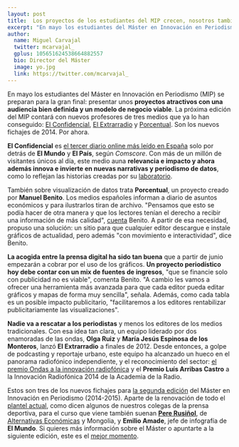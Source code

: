 ```yaml
---
layout: post
title:  Los proyectos de los estudiantes del MIP crecen, nosotros también 
excerpt: "En mayo los estudiantes del Máster en Innovación en Periodismo (MIP) se preparan para la gran final: presentar unos proyectos atractivos con una audiencia bien definida y un modelo de negocio viable. La próxima edición del MIP contará con nuevos profesores de tres medios que ya lo han conseguido: El Confidencial, El Extrarradio y Porcentuales. Son los nuevos fichajes de 2014. Por ahora."
author:
  name: Miguel Carvajal
  twitter: mcarvajal_
  gplus: 105651624538664882557 
  bio: Director del Máster
  image: yo.jpg
  link: https://twitter.com/mcarvajal_
---
```

En mayo los estudiantes del Máster en Innovación en Periodismo (MIP) se preparan para la gran final: presentar unos **proyectos atractivos con una audiencia bien definida y un modelo de negocio viable**. La próxima edición del MIP contará con nuevos profesores de tres medios que ya lo han conseguido: [El Confidencial](http://www.elconfidencial.com/), [El Extrarradio](http://www.elextrarradio.com/) y [Porcentual](http://www.porcentual.es/). Son los nuevos fichajes de 2014. Por ahora.

**El Confidencial** es [el tercer diario online más leído en España](http://blogs.elconfidencial.com/comunicacion/en-contacto/2014-02-18/el-confidencial-se-convierte-en-el-tercer-medio-mas-leido-a-diario_85035/) solo por detrás de **El Mundo** y **El País**, según _Comscore_. Con más de un millón de visitantes únicos al día, este medio auna **relevancia e impacto y ahora además innova e invierte en nuevas narrativas y periodismo de datos**, como lo reflejan las historias creadas por su [laboratorio](http://www.elconfidencial.com/autores/elconfidencial-lab-560/). 

También sobre visualización de datos trata **Porcentual**, un proyecto creado por **Manuel Benito**. Los medios españoles informan a diario de asuntos económicos y para ilustrarlos tiran de archivo. "Pensamos que esto se podía hacer de otra manera y que los lectores tenían el derecho a recibir una información de más calidad", [cuenta](http://www.masquenegocio.com/2014/02/10/manuel-benito-porcentual-es-editor-web-graficos-actualidad/) Benito. A partir de esa necesidad, propuso una solución: un sitio para que cualquier editor descargue e instale gráficos de actualidad, pero además "con movimiento e interactividad", dice Benito. 

**La acogida entre la prensa digital ha sido tan buena** que a partir de junio empezarán a cobrar por el uso de los gráficos. **Un proyecto periodístico hoy debe contar con un mix de fuentes de ingresos**, "que se financie solo con publicidad no es viable", comenta Benito. "A cambio les vamos a ofrecer una herramienta más avanzada para que cada editor pueda editar gráficos y mapas de forma muy sencilla", señala. Además, como cada tabla es un posible impacto publicitario, "facilitaremos a los editores rentabilizar publicitariamente las visualizaciones". 

**Nadie va a rescatar a los periodistas** y menos los editores de los medios tradicionales. Con esa idea tan clara, un equipo liderado por dos enamoradas de las ondas, **Olga Ruiz** y **María Jesús Espinosa de los Monteros**, lanzó **El Extrarradio** a finales de 2012. Desde entonces, a golpe de podcasting y reportaje urbano, este equipo ha alcanzado un hueco en el panorama radiofónico independiente, y el reconocimiento del sector: [el premio Ondas a la innovación radiofónica](https://www.youtube.com/watch?v=NBolX0i0Q5Q) y el **Premio Luís Arribas Castro** a la Innovación Radiofónica 2014 de la Academia de la Radio. 

Estos son tres de los nuevos fichajes para [la segunda edición](http://mip.umh.es) del Máster en Innovación en Periodismo (2014-2015). Aparte de la renovación de todo el [plantel actual](http://mip.umh.es/profesores.htm), como dicen algunos de nuestros colegas de la prensa deportiva, para el curso que viene también suenan [**Pere Rusiñol**](https://twitter.com/pererusi), de [Alternativas Económicas](http://alternativaseconomicas.coop/) y Mongolia, y **Emilio Amade**, jefe de infografía de **El Mundo**. Si quieres más información sobre el Máster o apuntarte a la siguiente edición, este es el [mejor momento](http://mip.umh.es/preinscripcion.htm).  